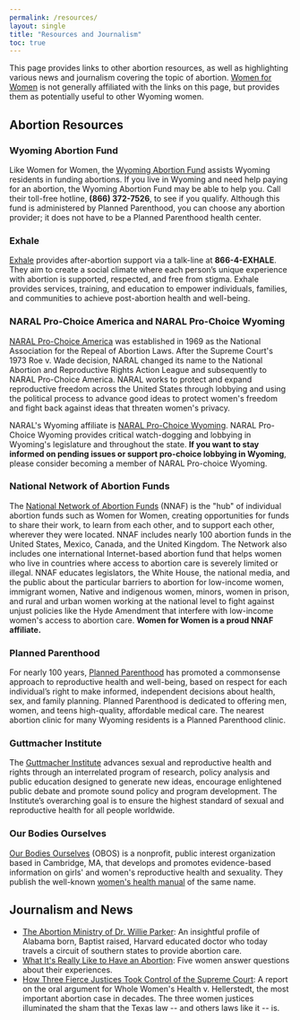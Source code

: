 ```yaml
---
permalink: /resources/
layout: single
title: "Resources and Journalism"
toc: true
---
```


This page provides links to other abortion resources, as well as
highlighting various news and journalism covering the topic of
abortion. [Women for Women](/) is not generally affiliated with the
links on this page, but provides them as potentially useful to other
Wyoming women.

## Abortion Resources

### Wyoming Abortion Fund

Like Women for Women, the [Wyoming Abortion
Fund](https://www.plannedparenthood.org/planned-parenthood-rocky-mountains/patient-resources/wyoming-abortion-fund)
assists Wyoming residents in funding abortions. If you live in Wyoming and
need help paying for an abortion, the Wyoming Abortion Fund may be
able to help you. Call their toll-free hotline, **(866) 372-7526**, to
see if you qualify. Although this fund is administered by Planned
Parenthood, you can choose any abortion provider; it does not have to
be a Planned Parenthood health center.

### Exhale

[Exhale](https://exhaleprovoice.org/) provides after-abortion support
via a talk-line at **866-4-EXHALE**. They aim to create a social
climate where each person’s unique experience with abortion is
supported, respected, and free from stigma. Exhale provides services,
training, and education to empower individuals, families, and
communities to achieve post-abortion health and well-being.

### NARAL Pro-Choice America and NARAL Pro-Choice Wyoming

[NARAL Pro-Choice America](https://www.prochoiceamerica.org/) was
established in 1969 as the National Association for the Repeal of
Abortion Laws. After the Supreme Court's 1973 Roe v. Wade decision,
NARAL changed its name to the National Abortion and Reproductive
Rights Action League and subsequently to NARAL Pro-Choice
America. NARAL works to protect and expand reproductive freedom across
the United States through lobbying and using the political process to
advance good ideas to protect women's freedom and fight back against
ideas that threaten women's privacy.

NARAL's Wyoming affiliate is [NARAL Pro-Choice
Wyoming](https://www.prochoicewyoming.org/). NARAL Pro-Choice Wyoming
provides critical watch-dogging and lobbying in Wyoming's
legislature and throughout the state. **If you want to stay informed
on pending issues or support pro-choice lobbying in Wyoming**,
please consider becoming a member of NARAL Pro-choice Wyoming.

### National Network of Abortion Funds

The [National Network of Abortion Funds](https://abortionfunds.org/)
(NNAF) is the "hub" of individual abortion funds such as Women for
Women, creating opportunities for funds to share their work, to learn
from each other, and to support each other, wherever they were
located. NNAF includes nearly 100 abortion funds in the United States,
Mexico, Canada, and the United Kingdom. The Network also includes one
international Internet-based abortion fund that helps women who live
in countries where access to abortion care is severely limited or
illegal. NNAF educates legislators, the White House, the national
media, and the public about the particular barriers to abortion for
low-income women, immigrant women, Native and indigenous women,
minors, women in prison, and rural and urban women working at the
national level to fight against unjust policies like the Hyde
Amendment that interfere with low-income women's access to abortion
care. **Women for Women is a proud NNAF affiliate.**

### Planned Parenthood

For nearly 100 years, [Planned
Parenthood](https://www.plannedparenthood.org/) has promoted a
commonsense approach to reproductive health and well-being, based on
respect for each individual’s right to make informed, independent
decisions about health, sex, and family planning. Planned Parenthood
is dedicated to offering men, women, and teens high-quality,
affordable medical care. The nearest abortion clinic for many Wyoming 
residents is a Planned Parenthood clinic.

### Guttmacher Institute

The [Guttmacher Institute](https://www.guttmacher.org/) advances
sexual and reproductive health and rights through an interrelated
program of research, policy analysis and public education designed to
generate new ideas, encourage enlightened public debate and promote
sound policy and program development. The Institute’s overarching goal
is to ensure the highest standard of sexual and reproductive health
for all people worldwide.

### Our Bodies Ourselves

[Our Bodies Ourselves](https://www.ourbodiesourselves.org/) (OBOS) is
a nonprofit, public interest organization based in Cambridge, MA, that
develops and promotes evidence-based information on girls' and women's
reproductive health and sexuality. They publish the well-known
[women's health
manual](https://www.ourbodiesourselves.org/publications/our-bodies-ourselves-2011/)
of the same name.

## Journalism and News

* [The Abortion Ministry of Dr. Willie
  Parker](http://www.esquire.com/news-politics/a23771/abortion-ministry-of-dr-willie-parker-0914/):
  An insightful profile of Alabama born, Baptist raised, Harvard
  educated doctor who today travels a circuit of southern states to
  provide abortion care.
* [What It's Really Like to Have an
  Abortion](http://www.cosmopolitan.com/sex-love/news/a31727/what-its-really-like-to-have-an-abortion/):
  Five women answer questions about their experiences.
* [How Three Fierce Justices Took Control of the Supreme
  Court](http://www.slate.com/articles/news_and_politics/supreme_court_dispatches/2016/03/in_oral_arguments_for_the_texas_abortion_case_the_three_female_justices.html):
  A report on the oral argument for Whole Women's Health
  v. Hellerstedt, the most important abortion case in decades. The
  three women justices illuminated the sham that the Texas law -- and
  others laws like it -- is.
